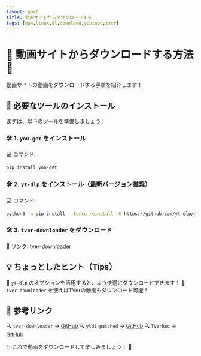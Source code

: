 ```yaml
---
layout: post
title: 動画サイトからダウンロードする
tags: [mp4,linux,dl,download,youtube,tver]
---
```


# 🎥 動画サイトからダウンロードする方法 🚀

動画サイトの動画をダウンロードする手順を紹介します！

## 🔧 必要なツールのインストール

まずは、以下のツールを準備しましょう！

### 🛠 1. `you-get` をインストール
💻 コマンド:
```sh
pip install you-get
```

### 🛠 2. `yt-dlp` をインストール（最新バージョン推奨）
💻 コマンド:
```sh
python3 -m pip install --force-reinstall -U https://github.com/yt-dlp/yt-dlp/archive/master.tar.gz
```

### 🛠 3. `tver-downloader` をダウンロード
🔗 リンク: [tver-downloader](https://github.com/ryoon/tver-downloader)

## 💡 ちょっとしたヒント（Tips）

📌 `yt-dlp` のオプションを活用すると、より快適にダウンロードできます！
📌 `tver-downloader` を使えばTVerの動画もダウンロード可能！

## 🔗 参考リンク

🔍 `tver-downloader` → [GitHub](https://github.com/ryoon/tver-downloader)
🔍 `ytdl-patched` → [GitHub](https://github.com/ytdl-patched/ytdl-patched)
🔍 `TVerRec` → [GitHub](https://github.com/dongaba/TVerRec)

✨ これで動画をダウンロードして楽しみましょう！ 🎉
